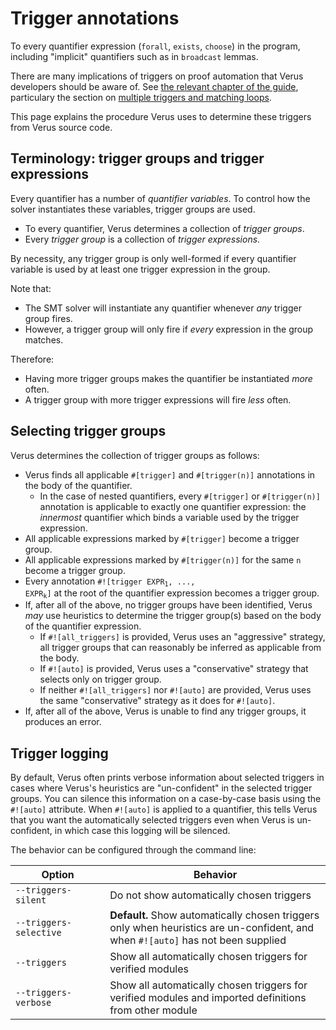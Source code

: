 # Trigger annotations

To every quantifier expression (`forall`, `exists`, `choose`) in the program, including "implicit"
quantifiers such as in `broadcast` lemmas.

There are many implications of triggers on proof automation that Verus developers should be
aware of. See [the relevant chapter of the guide](./quants.md), particulary the section
on [multiple triggers and matching loops](./multitriggers.md).

This page explains the procedure Verus uses to determine these triggers from Verus source code.

## Terminology: trigger groups and trigger expressions

Every quantifier has a number of _quantifier variables_. To control how the solver instantiates
these variables, trigger groups are used.

 * To every quantifier, Verus determines a collection of _trigger groups_.
 * Every _trigger group_ is a collection of _trigger expressions_.

By necessity, any trigger group is only well-formed if every quantifier variable is used
by at least one trigger expression in the group.

Note that:

 * The SMT solver will instantiate any quantifier whenever _any_ trigger group fires.
 * However, a trigger group will only fire if _every_ expression in the group matches.

Therefore:

 * Having more trigger groups makes the quantifier be instantiated _more_ often.
 * A trigger group with more trigger expressions will fire _less_ often.

## Selecting trigger groups

Verus determines the collection of trigger groups as follows:

 * Verus finds all applicable `#[trigger]` and `#[trigger(n)]` annotations in the body
   of the quantifier.
      * In the case of nested quantifiers, every `#[trigger]` or `#[trigger(n)]` annotation
        is applicable to exactly one quantifier expression: the _innermost_ quantifier
        which binds a variable used by the trigger expression.
 * All applicable expressions marked by `#[trigger]` become a trigger group.
 * All applicable expressions marked by `#[trigger(n)]` for the same `n` become a trigger group.
 * Every annotation <code>#![trigger EXPR<sub>1</sub>, ..., EXPR<sub>k</sub>]</code> at
   the root of the quantifier expression becomes a trigger group.
 * If, after all of the above, no trigger groups have been identified, Verus _may_ use
   heuristics to determine the trigger group(s) based on the body of the quantifier expression.
     * If `#![all_triggers]` is provided, Verus uses an "aggressive" strategy, all trigger
      groups that can reasonably be inferred as applicable from the body.
     * If `#![auto]` is provided, Verus uses a "conservative" strategy that selects only
      on trigger group.
     * If neither `#![all_triggers]` nor `#![auto]` are provided, Verus uses the same
       "conservative" strategy as it does for `#![auto]`.
 * If, after all of the above, Verus is unable to find any trigger groups, it produces
   an error.

## Trigger logging

By default, Verus often prints verbose information about selected triggers in cases where
Verus's heuristics are "un-confident" in the selected trigger groups.
You can silence this information on a case-by-case basis using the `#![auto]` attribute.
When `#![auto]` is applied to a quantifier, this tells Verus
that you want the automatically selected triggers
even when Verus is un-confident, in which case this logging will be silenced.

The behavior can be configured through the command line:

<div class="table-wrapper">
<table>
<colgroup>
   <col span="1" style="width: 30%;">
   <col span="1" style="width: 70%;">
</colgroup>
<thead><tr><th>Option</th><th>Behavior</th></tr></thead>
<tbody>
<tr><td><code>--triggers-silent</code></td><td>Do not show automatically chosen triggers</td></tr>
<tr><td><code>--triggers-selective</code></td><td><strong>Default.</strong> Show automatically chosen triggers only when heuristics are un-confident, and when <code>#![auto]</code> has not been supplied</td></tr>
<tr><td><code>--triggers</code></td><td>Show all automatically chosen triggers for verified modules</td></tr>
<tr><td><code>--triggers-verbose</code></td><td>Show all automatically chosen triggers for verified modules and imported definitions from other module</td></tr>
</tbody></table>
</div>
